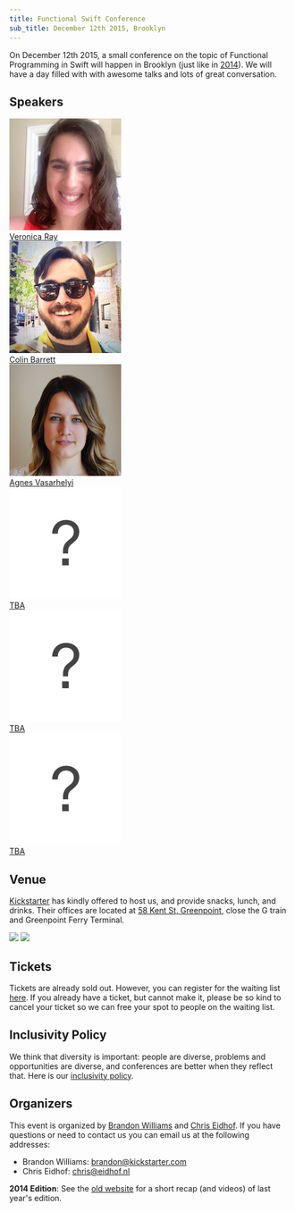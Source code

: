 ```yaml
---
title: Functional Swift Conference
sub_title: December 12th 2015, Brooklyn
---
```


On December 12th 2015, a small conference on the topic of Functional Programming in Swift will happen in Brooklyn (just like in [2014](http://2014.funswiftconf.com)). We will have a day filled with with awesome talks and lots of great conversation. 

## Speakers

<div class="speakers">
  <div class="speaker">
  <a href="https://twitter.com/nerdonica">
  <img src="/images/speakers/veronica.jpg" /><br/>
  Veronica Ray
    </a>
  </div>

  <div class="speaker">
  <a href="https://twitter.com/cbarrett">
    <img src="/images/speakers/colin.jpg" /><br/>
    Colin Barrett
  </a>
  </div>

  <div class="speaker">
  <a href="https://twitter.com/vasarhelyia">
    <img src="/images/speakers/agnes.jpg" /><br/>
    Agnes Vasarhelyi
    </a>
  </div>

  <div class="speaker">
  <a href="#">
  <img src="/images/speakers/todo.jpg" /><br/>
  TBA
    <br/>
    </a>
  </div>

  <div class="speaker">
  <a href="#">
  <img src="/images/speakers/todo.jpg" /><br/>
  TBA
    <br/>
    </a>
  </div>

  <div class="speaker">
  <a href="#">
    <img src="/images/speakers/todo.jpg" /><br/>
    TBA
    </a>
  </div>


</div>

## Venue

[Kickstarter](http://www.kickstarter.com) has kindly offered to host us, and provide snacks, lunch, and drinks.
Their offices are located at [58 Kent St, Greenpoint](https://www.google.com/maps/place/58+Kent+St,+Brooklyn,+NY+11222/@40.7304677,-73.9589681,17z/data=!3m1!4b1!4m2!3m1!1s0x89c259403da55d5f:0xcf1d25d9de964b71), close the G train and Greenpoint Ferry Terminal.

![](https://camo.githubusercontent.com/4a1965701b5823a881f1bc9f7cccc619f49f1905/68747470733a2f2f7062732e7477696d672e636f6d2f6d656469612f426b755a6e3153494d414156566d372e6a7067)  [![](https://cloud.githubusercontent.com/assets/135203/4544650/0da3f05e-4e35-11e4-90fc-82200c08e424.png)](https://www.google.com/maps/place/58+Kent+St,+Brooklyn,+NY+11222/@40.7304677,-73.9589681,17z/data=!3m1!4b1!4m2!3m1!1s0x89c259403da55d5f:0xcf1d25d9de964b71)

## Tickets

Tickets are already sold out. However, you can register for the waiting list [here](https://ti.to/functionalswiftconf/functional-swift-2015/with/nqfgael2m3m). If you already have a ticket, but cannot make it, please be so kind to cancel your ticket so we can free your spot to people on the waiting list.

## Inclusivity Policy

We think that diversity is important: people are diverse, problems and opportunities are diverse, and conferences are better when they reflect that. Here is our [inclusivity policy](/inclusivity.html).

## Organizers

This event is organized by [Brandon Williams](http://twitter.com/mbrandonw) and [Chris Eidhof](http://twitter.com/chriseidhof). If you have questions or need to contact us you can email us at the following addresses:

* Brandon Williams: brandon@kickstarter.com
* Chris Eidhof: chris@eidhof.nl

**2014 Edition**: See the [old website](http://2014.funswiftconf.com) for a short recap (and videos) of last year's edition.
